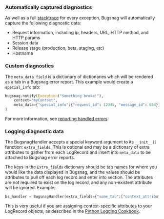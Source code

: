 ### Automatically captured diagnostics
As well as a full [stacktrace](https://en.wikipedia.org/wiki/Stack_trace) for every exception, Bugsnag will automatically capture the following diagnostic data:
* Request information, including ip, headers, URL, HTTP method, and HTTP params
* Session data
* Release stage (production, beta, staging, etc)
* Hostname

### Custom diagnostics
The `meta_data field` is a dictionary of dictionaries which will be rendered as a tab in a Bugsnag error report. This example would create a `special_info` tab:

```python
bugsnag.notify(Exception("Something broke!"),
    context="myContext",
    meta_data={"special_info":{"request_id": 12345, "message_id": 854}}
)
```

For more information, see [reporting handled errors](https://docs.bugsnag.com/platforms/python/django/reporting-handled-errors/).

### Logging diagnostic data
The BugsnagHandler accepts a special keyword argument to its `__init__()` function: `extra_fields`. This is optional and may be a dictionary of extra attributes to gather from each LogRecord and insert into `meta_data` to be attached to Bugsnag error reports.

The keys in the `Extra_fields` dictionary should be tab names for where you would like the data displayed in Bugsnag, and the values should be attributes to pull off each log record and enter into section. The attributes are not required to exist on the log record, and any non-existent attribute will be ignored. Example:

```python
bs_handler = BugsnagHandler(extra_fields={"some_tab":["context_attribute"]})
```

This is very useful if you are assigning context-specific attributes to your LogRecord objects, as described in the [Python Logging Cookbook](https://docs.python.org/3.4/howto/logging-cookbook.html#using-filters-to-impart-contextual-information).
